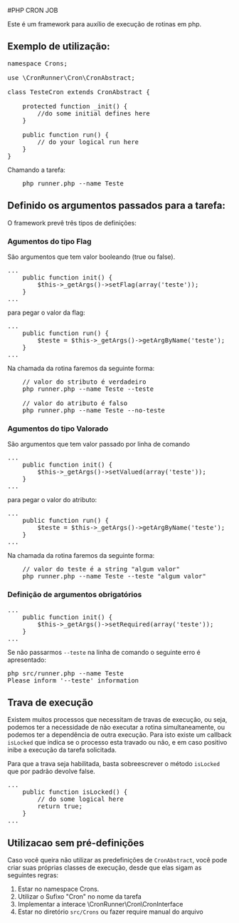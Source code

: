 #PHP CRON JOB

Este é um framework para auxílio de execução de rotinas em php.


## Exemplo de utilização:

<pre>
namespace Crons;

use \CronRunner\Cron\CronAbstract;

class TesteCron extends CronAbstract {

    protected function _init() {
        //do some initial defines here
    }

    public function run() {
        // do your logical run here
    }
}
</pre>
Chamando a tarefa:
<pre>
    php runner.php --name Teste
</pre>

## Definido os argumentos passados para a tarefa:

O framework prevê três tipos de definições:

### Agumentos do tipo Flag
São argumentos que tem valor booleando (true ou false).

<pre>
...
    public function init() {
        $this->_getArgs()->setFlag(array('teste'));
    }
...
</pre>

para pegar o valor da flag:
<pre>
...
    public function run() {
        $teste = $this->_getArgs()->getArgByName('teste');
    }
...
</pre>
Na chamada da rotina faremos da seguinte forma:
<pre>
    // valor do stributo é verdadeiro
    php runner.php --name Teste --teste

    // valor do atributo é falso
    php runner.php --name Teste --no-teste
</pre>

### Agumentos do tipo Valorado
São argumentos que tem valor passado por linha de comando

<pre>
...
    public function init() {
        $this->_getArgs()->setValued(array('teste'));
    }
...
</pre>

para pegar o valor do atributo:
<pre>
...
    public function run() {
        $teste = $this->_getArgs()->getArgByName('teste');
    }
...
</pre>
Na chamada da rotina faremos da seguinte forma:
<pre>
    // valor do teste é a string "algum valor"
    php runner.php --name Teste --teste "algum valor"
</pre>

### Definição de argumentos obrigatórios
<pre>
...
    public function init() {
        $this->_getArgs()->setRequired(array('teste'));
    }
...
</pre>
Se não passarmos <code>--teste</code> na linha de comando o seguinte erro é apresentado:
<pre>
php src/runner.php --name Teste
Please inform '--teste' information
</pre>

## Trava de execução
Existem muitos processos que necessitam de travas de execução, ou seja, podemos ter a necessidade de não executar a rotina simultaneamente, ou podemos ter a dependência de outra execução.
Para isto existe um callback <code>isLocked</code> que indica se o processo esta travado ou não, e em caso positivo inibe a execução da tarefa solicitada.

Para que a trava seja habilitada, basta sobreescrever o método <code>isLocked</code> que por padrão devolve false.
<pre>
...
    public function isLocked() {
        // do some logical here
        return true;
    }
...
</pre>

## Utilizacao sem pré-definições
Caso você queira não utilizar as predefinições de <code>CronAbstract</code>, você pode criar suas próprias classes de execução, desde que elas sigam as seguintes regras:

1.  Estar no namespace Crons.
2.  Utilizar o Sufixo "Cron" no nome da tarefa
3.  Implementar a interace \CronRunner\Cron\CronInterface
4.  Estar no diretório <code>src/Crons</code> ou fazer require manual do arquivo
